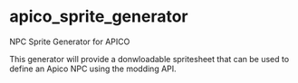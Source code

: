 # apico_sprite_generator
 NPC Sprite Generator for APICO

This generator will provide a donwloadable spritesheet that can be used to define an Apico NPC using the modding API.
